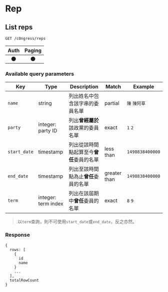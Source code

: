 # Rep

## List reps
```
GET /c0ngress/reps
```

| Auth | Paging |
| :---: | :---: |
| 🌑 | 🌑 |

### Available query parameters

| Key | Type | Description | Match | Example |
| --- | --- | --- | --- | --- |
| `name` | string | 列出姓名中包含該字串的委員名單 | partial | `陳` `陳阿草` |
| `party` | integer: party ID | 列出**曾經屬於**該政黨的委員名單 | exact | `1` `2` |
| `start_date` | timestamp | 列出從該時間點起算至今**曾任**委員的名單 | less than | `1498838400000` |
| `end_date` | timestamp | 列出至該時間點為止**曾任**委員的名單 | greater than | `1498838400000` |
| `term` | integer: term index | 列出在該屆期中**曾任**委員的名單 | exact | `8` `9` |

> 以`term`查詢，則不可使用`start_date`或`end_date`，反之亦然。

### Response
```
{
  rows: [
    {
      id
      name
    }
    ...
  ],
  totalRowCount
}
```
